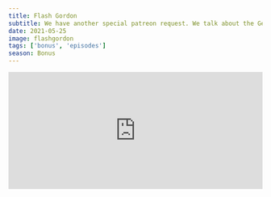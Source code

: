 ```yaml
---
title: Flash Gordon
subtitle: We have another special patreon request. We talk about the Gen X classic Flash Gordon. We discuss Max von Sydow, William Hootkins and Sam J Jones. We also discuss the Queen soundtrack and wonder who would be the best artist to score a Flash Gordon remake. Finally, we announce the theme of our next season.
date: 2021-05-25
image: flashgordon
tags: ['bonus', 'episodes']
season: Bonus
---
```

<iframe src="https://open.spotify.com/embed/episode/3RqRgPdagutVf0BWTTSBGG" width="100%" height="232" frameborder="0" allowtransparency="true" allow="encrypted-media"></iframe>